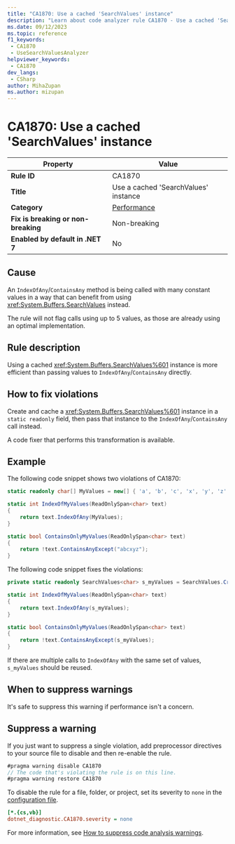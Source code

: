 ```yaml
---
title: "CA1870: Use a cached 'SearchValues' instance"
description: "Learn about code analyzer rule CA1870 - Use a cached 'SearchValues' instance"
ms.date: 09/12/2023
ms.topic: reference
f1_keywords:
 - CA1870
 - UseSearchValuesAnalyzer
helpviewer_keywords:
 - CA1870
dev_langs:
 - CSharp
author: MihaZupan
ms.author: mizupan
---
```


# CA1870: Use a cached 'SearchValues' instance

| Property                            | Value                                  |
|-------------------------------------|----------------------------------------|
| **Rule ID**                         | CA1870                                 |
| **Title**                           | Use a cached 'SearchValues' instance   |
| **Category**                        | [Performance](performance-warnings.md) |
| **Fix is breaking or non-breaking** | Non-breaking                           |
| **Enabled by default in .NET 7**    | No                                     |

## Cause

An `IndexOfAny`/`ContainsAny` method is being called with many constant values in a way that can benefit from using <xref:System.Buffers.SearchValues> instead.

The rule will not flag calls using up to 5 values, as those are already using an optimal implementation.

## Rule description

Using a cached <xref:System.Buffers.SearchValues%601> instance is more efficient than passing values to `IndexOfAny`/`ContainsAny` directly.

## How to fix violations

Create and cache a <xref:System.Buffers.SearchValues%601> instance in a `static readonly` field, then pass that instance to the `IndexOfAny`/`ContainsAny` call instead.

A code fixer that performs this transformation is available.

## Example

The following code snippet shows two violations of CA1870:

```csharp
static readonly char[] MyValues = new[] { 'a', 'b', 'c', 'x', 'y', 'z' };

static int IndexOfMyValues(ReadOnlySpan<char> text)
{
    return text.IndexOfAny(MyValues);
}

static bool ContainsOnlyMyValues(ReadOnlySpan<char> text)
{
    return !text.ContainsAnyExcept("abcxyz");
}
```

The following code snippet fixes the violations:

```csharp
private static readonly SearchValues<char> s_myValues = SearchValues.Create("abcxyz");

static int IndexOfMyValues(ReadOnlySpan<char> text)
{
    return text.IndexOfAny(s_myValues);
}

static bool ContainsOnlyMyValues(ReadOnlySpan<char> text)
{
    return !text.ContainsAnyExcept(s_myValues);
}
```

If there are multiple calls to `IndexOfAny` with the same set of values, `s_myValues` should be reused.

## When to suppress warnings

It's safe to suppress this warning if performance isn't a concern.

## Suppress a warning

If you just want to suppress a single violation, add preprocessor directives to your source file to disable and then re-enable the rule.

```csharp
#pragma warning disable CA1870
// The code that's violating the rule is on this line.
#pragma warning restore CA1870
```

To disable the rule for a file, folder, or project, set its severity to `none` in the [configuration file](../configuration-files.md).

```ini
[*.{cs,vb}]
dotnet_diagnostic.CA1870.severity = none
```

For more information, see [How to suppress code analysis warnings](../suppress-warnings.md).
